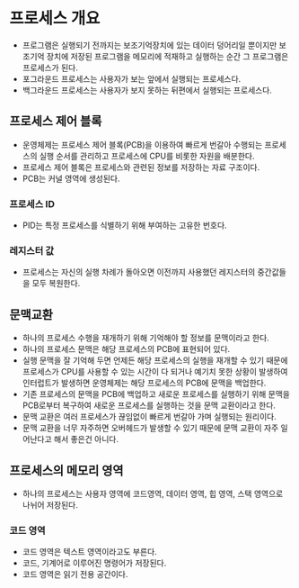 # 프로세스 개요

- 프로그램은 실행되기 전까지는 보조기억장치에 있는 데이터 덩어리일 뿐이지만 보조기억 장치에 저장된 프로그램을 메모리에 적재하고 실행하는 순간 그 프로그램은 프로세스가 된다.
- 포그라운드 프로세스는 사용자가 보는 앞에서 실행되는 프로세스다.
- 백그라운드 프로세스는 사용자가 보지 못하는 뒤편에서 실행되는 프로세스다.

## 프로세스 제어 블록

- 운영체제는 프로세스 제어 블록(PCB)을 이용하여 빠르게 번갈아 수행되는 프로세스의 실행 순서를 관리하고 프로세스에 CPU를 비롯한 자원을 배분한다.
- 프로세스 제어 블록은 프로세스와 관련된 정보를 저장하는 자료 구조이다.
- PCB는 커널 영역에 생성된다.

### 프로세스 ID

- PID는 특정 프로세스를 식별하기 위해 부여하는 고유한 번호다.

### 레지스터 값

- 프로세스는 자신의 실행 차례가 돌아오면 이전까지 사용했던 레지스터의 중간값들을 모두 복원한다.

## 문맥교환

- 하나의 프로세스 수행을 재개하기 위해 기억해야 할 정보를 문맥이라고 한다.
- 하나의 프로세스 문맥은 해당 프로세스의 PCB에 표현되어 있다.
- 실행 문맥을 잘 기억해 두면 언제든 해당 프로세스의 실행을 재개할 수 있기 때문에 프로세스가 CPU를 사용할 수 있는 시간이 다 되거나 예기치 못한 상황이 발생하여 인터럽트가 발생하면 운영체제는 해당 프로세스의 PCB에 문맥을 백업한다.
- 기존 프로세스의 문맥을 PCB에 백업하고 새로운 프로세스를 실행하기 위해 문맥을 PCB로부터 복구하여 새로운 프로세스를 실행하는 것을 문맥 교환이라고 한다.
- 문맥 교환은 여러 프로세스가 끊임없이 빠르게 번갈아 가며 실행되는 원리이다.
- 문맥 교환을 너무 자주하면 오버헤드가 발생할 수 있기 때문에 문맥 교환이 자주 일어난다고 해서 좋은건 아니다.

## 프로세스의 메모리 영역

- 하나의 프로세스는 사용자 영역에 코드영역, 데이터 영역, 힙 영역, 스택 영역으로 나뉘어 저장된다.

### 코드 영역

- 코드 영역은 텍스트 영역이라고도 부른다.
- 코드, 기계어로 이루어진 명령어가 저장된다.
- 코드 영역은 읽기 전용 공간이다.
